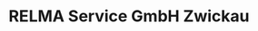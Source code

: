 ---
title: "RELMA Service GmbH Zwickau"
url: /zwickau/relma-service-gmbh-zwickau-am-bahnhof/
shop: Eisenwaren
---